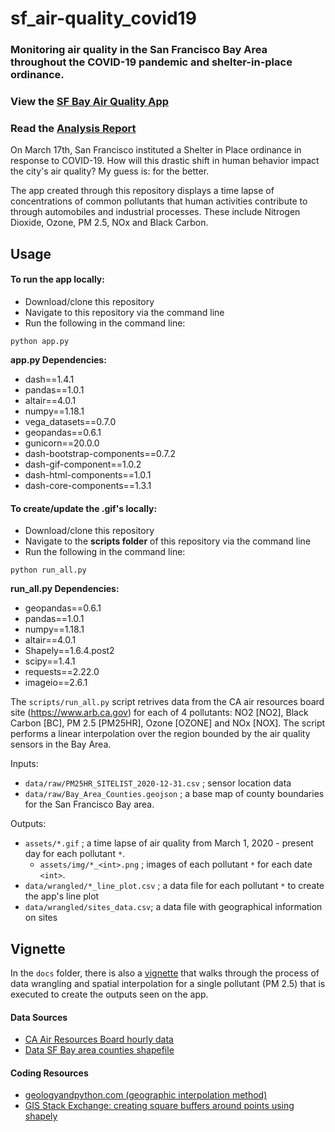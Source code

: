 # sf_air-quality_covid19

### Monitoring air quality in the San Francisco Bay Area throughout the COVID-19 pandemic and shelter-in-place ordinance.

### View the [SF Bay Air Quality App](https://sf-aq-covid19.herokuapp.com/)

### Read the [Analysis Report](https://github.com/cgostic/sf_air-quality_covid19/blob/master/docs/NO2_analysis_2020_04_05.md)

On March 17th, San Francisco instituted a Shelter in Place ordinance in response to COVID-19. How will this drastic shift in
human behavior impact the city's air quality? My guess is: for the better.

The app created through this repository displays a time lapse of concentrations of common pollutants that human activities contribute to through automobiles and industrial processes. These include Nitrogen Dioxide, Ozone, PM 2.5, NOx and Black Carbon.
                            

## Usage

#### To run the app locally:

- Download/clone this repository
- Navigate to this repository via the command line
- Run the following in the command line:

```
python app.py
```

**app.py Dependencies:**

- dash==1.4.1
- pandas==1.0.1
- altair==4.0.1
- numpy==1.18.1
- vega_datasets==0.7.0
- geopandas==0.6.1
- gunicorn==20.0.0
- dash-bootstrap-components==0.7.2
- dash-gif-component==1.0.2
- dash-html-components==1.0.1
- dash-core-components==1.3.1

#### To create/update the .gif's locally:

- Download/clone this repository
- Navigate to the **scripts folder** of this repository via the command line
- Run the following in the command line:

```
python run_all.py
```

**run_all.py Dependencies:**

- geopandas==0.6.1
- pandas==1.0.1
- numpy==1.18.1
- altair==4.0.1
- Shapely==1.6.4.post2
- scipy==1.4.1
- requests==2.22.0
- imageio==2.6.1

The `scripts/run_all.py` script retrives data from the CA air resources board site (https://www.arb.ca.gov) for each of 4 pollutants: 
NO2 [NO2], Black Carbon [BC], PM 2.5 [PM25HR], Ozone [OZONE] and NOx [NOX]. The script performs a linear interpolation over the region
bounded by the air quality sensors in the Bay Area.

Inputs:

- `data/raw/PM25HR_SITELIST_2020-12-31.csv` ; sensor location data
- `data/raw/Bay_Area_Counties.geojson` ; a base map of county boundaries for the San Francisco Bay area.

Outputs:

- `assets/*.gif` ; a time lapse of air quality from March 1, 2020 - present day for each pollutant `*`.
  - `assets/img/*_<int>.png` ; images of each pollutant `*` for each date `<int>`.
- `data/wrangled/*_line_plot.csv` ; a data file for each pollutant `*` to create the app's line plot
- `data/wrangled/sites_data.csv`; a data file with geographical information on sites



## Vignette

In the `docs` folder, there is also a [vignette](https://github.com/cgostic/sf_air-quality_covid19/blob/master/docs/interpolate_pm25_vignette.ipynb) that walks through the process of data wrangling and spatial interpolation
for a single pollutant (PM 2.5) that is executed to create the outputs seen on the app.


#### Data Sources

- [CA Air Resources Board hourly data](https://www.arb.ca.gov/aqmis2/aqdselect.php?tab=hourly)
- [Data SF Bay area counties shapefile](https://data.sfgov.org/Geographic-Locations-and-Boundaries/Bay-Area-Counties/s9wg-vcph)

#### Coding Resources

- [geologyandpython.com (geographic interpolation method)](http://geologyandpython.com/ml-interpolation-method.html)
- [GIS Stack Exchange: creating square buffers around points using shapely](https://gis.stackexchange.com/questions/314949/creating-square-buffers-around-points-using-shapely)


